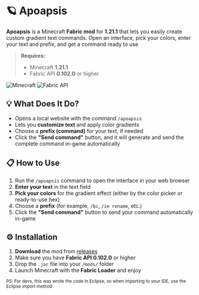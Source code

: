 # 🪐 Apoapsis

**Apoapsis** is a Minecraft **Fabric mod** for **1.21.1** that lets you easily create custom gradient text commands. Open an interface, pick your colors, enter your text and prefix, and get a command ready to use
> **Requires:**  
> - Minecraft **1.21.1**
> - Fabric API **0.102.0** or higher

![Minecraft](https://img.shields.io/badge/Minecraft-1.21.1-brightgreen) ![Fabric API](https://img.shields.io/badge/Fabric--API-0.102.0%2B-blue)

## 💡 What Does It Do?

- Opens a local website with the command `/apoapsis`
- Lets you **customize text** and apply color gradients
- Choose a **prefix (command)** for your text, if needed
- Click the **"Send command"** button, and it will generate and send the complete command in-game automatically

## 📋 How to Use

1. Run the `/apoapsis` command to open the interface in your web browser
2. **Enter your text** in the text field
3. **Pick your colors** for the gradient effect (either by the color picker or ready-to-use hex)
4. Choose a **prefix** (for example, `/bc`, `/ie rename`, etc.)
5. Click the **"Send command"** button to send your command automatically in-game

## ⚙️ Installation

1. **Download** the mod from [releases](https://github.com/arminosz/apoapsis/releases)
2. Make sure you have **Fabric API 0.102.0** or higher
3. Drop the `.jar` file into your `/mods/` folder
4. Launch Minecraft with the **Fabric Loader** and enjoy

<sub>PS: For devs, this was wrote the code in Eclipse, so when importing to your IDE, use the Eclipse import method</sub>


